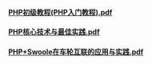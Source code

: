 ####  [PHP初级教程(PHP入门教程).pdf](https://coding.net/s/b99ca7fe-653a-4e18-bf74-b8489484d0b2)
####  [PHP核心技术与最佳实践.pdf](https://coding.net/s/cab7c5ab-6865-4053-b427-05749c4e7382)
####  [PHP+Swoole在车轮互联的应用与实践.pdf](https://coding.net/s/eac61236-6eb7-496d-8881-b35632e9f5b5)

